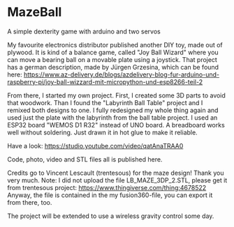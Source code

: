 # MazeBall
A simple dexterity game with arduino and two servos

My favourite electronics distributor published another DIY toy, made out of plywood. It is kind of a balance game, called "Joy Ball Wizard" where you can move a bearing ball on a movable plate using a joystick. That project has a german description, made by Jürgen Grzesina, which can be found here: https://www.az-delivery.de/blogs/azdelivery-blog-fur-arduino-und-raspberry-pi/joy-ball-wizzard-mit-micropython-und-esp8266-teil-2

From there, I started my own project. First, I created some 3D parts to avoid that woodwork. Than I found the "Labyrinth Ball Table" project and I remixed both designs to one. I fully redesigned my whole thing again and used just the plate with the labyrinth from the ball table project. I used an ESP32 board "WEMOS D1 R32" instead of UNO board. A breadboard works well without soldering. Just drawn it in hot glue to make it reliable.

Have a look: https://studio.youtube.com/video/qatAnaTRAA0

Code, photo, video and STL files all is published here.

Credits go to Vincent Lescault (trentesous) for the maze design! Thank you very much. Note: I did not upload the file LB_MAZE_3DP_2.STL, please get it from trentesous project: https://www.thingiverse.com/thing:4678522 Anyway, the file is contained in the my fusion360-file, you can export it from there, too.

The project will be extended to use a wireless gravity control some day.
